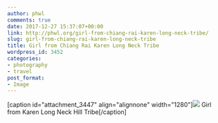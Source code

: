 ```yaml
---
author: phwl
comments: true
date: 2017-12-27 15:37:07+00:00
link: http://phwl.org/girl-from-chiang-rai-karen-long-neck-tribe/
slug: girl-from-chiang-rai-karen-long-neck-tribe
title: Girl from Chiang Rai Karen Long Neck Tribe
wordpress_id: 3452
categories:
- photography
- travel
post_format:
- Image
---
```


[caption id="attachment_3447" align="alignnone" width="1280"][![](http://phwl.org/wp-content/uploads/2018/01/DSCF5007.jpg)](http://phwl.org/wp-content/uploads/2018/01/DSCF5007.jpg) Girl from Karen Long Neck Hill Tribe[/caption]
